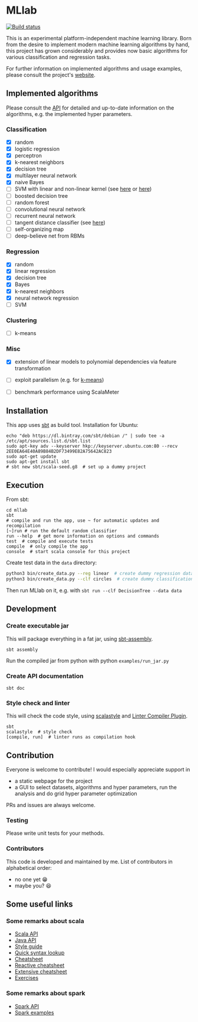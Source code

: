 # MLlab

[![Build status](https://travis-ci.org/andb0t/MLlab.svg?branch=master)](https://travis-ci.org/andb0t)

This is an experimental platform-independent machine learning library. Born from the desire to implement modern machine learning algorithms by hand, this project has grown considerably and provides now basic algorithms for various classification and regression tasks.

For further information on implemented algorithms and usage examples, please consult the project's [website](https://andb0t.github.io/MLlab).


## Implemented algorithms
Please consult the [API](https://andb0t.github.io/MLlab/api/index.html) for detailed and up-to-date information on the algorithms, e.g. the implemented hyper parameters.

### Classification
- [x] random
- [x] logistic regression
- [x] perceptron
- [x] k-nearest neighbors
- [x] decision tree
- [x] multilayer neural network
- [x] naive Bayes
- [ ] SVM with linear and non-linear kernel (see [here](http://alex.smola.org/teaching/pune2007/pune_3.pdf) or [here](https://oceandatamining.sciencesconf.org/conference/oceandatamining/program/OBIDAM14_Canu.pdf))
- [ ] boosted decision tree
- [ ] random forest
- [ ] convolutional neural network
- [ ] recurrent neural network
- [ ] tangent distance classifier (see [here](http://yann.lecun.com/exdb/publis/pdf/lecun-98.pdf))
- [ ] self-organizing map
- [ ] deep-believe net from RBMs

### Regression
- [x] random
- [x] linear regression
- [x] decision tree
- [x] Bayes
- [x] k-nearest neighbors
- [X] neural network regression
- [ ] SVM

### Clustering
 - [ ] k-means

### Misc
- [x] extension of linear models to polynomial dependencies via feature transformation
- [ ] exploit parallelism (e.g. for [k-means](https://www.coursera.org/learn/parprog1/programming/Olt0g/k-means))
- [ ] benchmark performance using ScalaMeter



## Installation
This app uses [sbt](https://www.scala-sbt.org/index.html) as build tool. Installation for Ubuntu:

```shell
echo "deb https://dl.bintray.com/sbt/debian /" | sudo tee -a /etc/apt/sources.list.d/sbt.list
sudo apt-key adv --keyserver hkp://keyserver.ubuntu.com:80 --recv 2EE0EA64E40A89B84B2DF73499E82A75642AC823
sudo apt-get update
sudo apt-get install sbt
# sbt new sbt/scala-seed.g8  # set up a dummy project
```


## Execution

From sbt:
```shell
cd mllab
sbt
# compile and run the app, use ~ for automatic updates and recompilation
[~]run # run the default random classifier
run --help  # get more information on options and commands
test  # compile and execute tests  
compile  # only compile the app
console  # start scala console for this project
```

Create test data in the `data` directory:
```bash
python3 bin/create_data.py --reg linear  # create dummy regression data
python3 bin/create_data.py --clf circles  # create dummy classification data
```

Then run MLlab on it, e.g. with `sbt run --clf DecisionTree --data data`


## Development

### Create executable jar
This will package everything in a fat jar, using [sbt-assembly](https://github.com/sbt/sbt-assembly).

```shell
sbt assembly
```

Run the compiled jar from python with python `examples/run_jar.py`

### Create API documentation
```shell
sbt doc
```

### Style check and linter
This will check the code style, using [scalastyle](http://www.scalastyle.org/) and [Linter Compiler Plugin](https://github.com/HairyFotr/linter).

```shell
sbt
scalastyle  # style check
[compile, run]  # linter runs as compilation hook
```


## Contribution
Everyone is welcome to contribute! I would especially appreciate support in
* a static webpage for the project
* a GUI to select datasets, algorithms and hyper parameters, run the analysis
  and do grid hyper parameter optimization

PRs and issues are always welcome.


### Testing
Please write unit tests for your methods.

### Contributors
This code is developed and maintained by me. List of contributors in alphabetical order:
* no one yet :grin:
* maybe you? :satisfied:


## Some useful links

### Some remarks about scala
* [Scala API](https://www.scala-lang.org/api/current/)
* [Java API](https://docs.oracle.com/javase/8/docs/api/)
* [Style guide](https://docs.scala-lang.org/style/overview.html)
* [Quick syntax lookup](https://www.tutorialspoint.com/scala/index.htm)
* [Cheatsheet](https://docs.scala-lang.org/cheatsheets/)
* [Reactive cheatsheet](https://github.com/sjuvekar/reactive-programming-scala/blob/master/ReactiveCheatSheet.md)
* [Extensive cheatsheet](https://github.com/lampepfl/progfun-wiki/blob/gh-pages/CheatSheet.md)
* [Exercises](https://www.scala-exercises.org/)

### Some remarks about spark
* [Spark API](https://spark.apache.org/docs/2.2.0/api/scala/index.html)
* [Spark examples](https://github.com/apache/spark/tree/master/examples/src/main/scala/org/apache/spark/examples)
